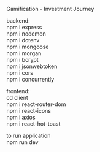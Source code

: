 Gamification - Investment Journey<br>

backend:<br>
npm i express<br>
npm i nodemon<br>
npm i dotenv<br>
npm i mongoose <br>
npm i morgan <br>
npm i bcrypt<br>
npm i jsonwebtoken<br>
npm  i cors<br>
npm  i concurrently<br>

frontend:<br>
cd client<br>
npm i react-router-dom<br>
npm i react-icons<br>
npm i axios<br>
npm i react-hot-toast<br>

to run application<br>
npm run dev<br>
